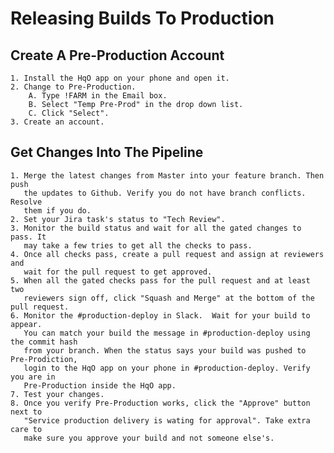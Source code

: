 # Releasing Builds To Production
## Create A Pre-Production Account
    1. Install the HqO app on your phone and open it.
    2. Change to Pre-Production.
        A. Type !FARM in the Email box.
        B. Select "Temp Pre-Prod" in the drop down list.
        C. Click "Select".
    3. Create an account.
## Get Changes Into The Pipeline
    1. Merge the latest changes from Master into your feature branch. Then push
       the updates to Github. Verify you do not have branch conflicts. Resolve
       them if you do.
    2. Set your Jira task's status to "Tech Review".
    3. Monitor the build status and wait for all the gated changes to pass. It
       may take a few tries to get all the checks to pass.
    4. Once all checks pass, create a pull request and assign at reviewers and
       wait for the pull request to get approved.
    5. When all the gated checks pass for the pull request and at least two
       reviewers sign off, click "Squash and Merge" at the bottom of the pull request.
    6. Monitor the #production-deploy in Slack.  Wait for your build to appear.
       You can match your build the message in #production-deploy using the commit hash
       from your branch. When the status says your build was pushed to Pre-Prodiction,
       login to the HqO app on your phone in #production-deploy. Verify you are in
       Pre-Production inside the HqO app.
    7. Test your changes.
    8. Once you verify Pre-Production works, click the "Approve" button next to
       "Service production delivery is wating for approval". Take extra care to
       make sure you approve your build and not someone else's.
